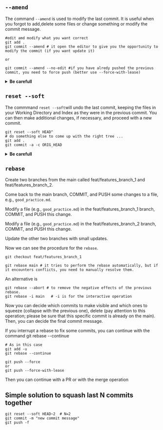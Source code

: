 ## `--amend`

The command `--amend` is used to modify the last commit. It is useful when you forgot to add,delete some files or change something or modify the commit message. 

```
#edit amd modify what you want correct 
git add . 
git commit --amend # it open the editor to give you the opportunity to modify the commit (if you want update it)

or 

git commit --amend --no-edit #if you have alredy pushed the previous commit, you need to force push (better use --force-with-lease)
```
<details>
<summary><strong> Be carefull </strong></summary>
<font style="color: red">
If you run git commit --amend after already pushing the previous commit, it can cause issues, especially when collaborating with others on the same repository. Here's what might happen:

Already shared commit:

1) If you have already shared the previous commit by pushing it, your remote repository already has a copy of that commit. If you run git commit --amend and modify the commit, you will create a new commit with a new hash and a new history. The previous commit will remain unchanged in the remote repository.
Force push required:

2) If you try to push the new commit after git commit --amend, Git will likely warn you that the history has been changed and that a force push is needed to overwrite the history in the remote repository. However, force pushing can cause issues for other collaborators on the repository, especially if they have worked based on the original commit.
Collaboration risks:

3) Modifying the history of already shared commits can pose collaboration risks. Other collaborators who based their work on the original commit may face difficulties integrating the changes since the history would diverge.
In general, it is not recommended to alter the history of commits after pushing to a shared repository. If it's absolutely necessary to make changes to an already shared commit, it's best to discuss it with the team and decide collectively how to handle the situation. If possible, avoid force pushing in a collaborative context.

</font>
</summary>
</details>



## `reset --soft`

The commmand `reset --soft`will undo the last commit, keeping the files in your Working Directory and Index as they were in the previous commit. You can then make additional changes, if necessary, and proceed with a new commit.

```
git reset --soft HEAD^
# do something else to come up with the right tree ...
git add .
git commit -a -c ORIG_HEAD
```

<details>
<summary><strong> Be carefull </strong></summary>

**Uncommitted Changes:**

- Make sure you have committed all the changes you want to keep before executing the reset. Uncommitted changes in your Index will be lost.

**Shared History:**

- If you have already shared the commit you are undoing with other collaborators through a push, <ins>you could cause confusion in the repository's history.</ins> Avoid using git reset --soft after sharing commits.

**Use with Caution:**

- A soft reset is a powerful operation that modifies the repository's history. Ensure you fully understand the impact before using it, especially in collaborative contexts.


### Pratical example on what happen on the graph  

Initial Scenario (Local and Remote):
```
A -- B -- C (main, HEAD)
          \
           D (origin/main)
```


Where:

A, B, C are local commits.
D is the corresponding commit on the remote branch (origin/main).

After ```git reset --soft HEAD~1``` (Local):

```
A -- B (main, HEAD)
       \
        C
          \
           D (origin/main)
```
After the reset, main and HEAD move to commit B. The changes made in C are still present in your Working Directory and Index. **There is no impact on the remote repository so far.**

After a new local commit (Local):

```
A -- B -- E (main, HEAD)
       \
        C
          \
           D (origin/main)
```
After making new changes and committing E, your local graph is updated.

After git push (Remote):

```
A -- B -- E (main, HEAD)
       \
        C
          \
           D -- E (origin/main)
```

When you push, E is added to the remote repository. However, commit C remains in the local repository but is not present in the remote repository. 
**It's important to note that if others have already fetched or pulled changes from the remote repository before your push, they might have commit C in their local repository.** Therefore, coordinating with the team before using git reset --soft on already shared commits is advisable.

</summary>
</details>


## `rebase`

Create two branches from the main called feat/features_branch_1 and feat/features_branch_2.

Come back to the main branch, COMMIT, and PUSH some changes to a file, e.g., `good_practice.md`.

Modify a file (e.g., `good_practice.md`) in the feat/features_branch_1 branch, COMMIT, and PUSH this change.

Modify a file (e.g., `good_practice.md`) in the feat/features_branch_2 branch, COMMIT, and PUSH this change.

Update the other two branches with small updates.

Now we can see the procedure for the `rebase`.

```
git checkout feat/features_branch_1

git rebase main # it tries to perform the rebase automatically, but if it encounters conflicts, you need to manually resolve them. 
```

An alternative is 

```
git rebase --abort # to remove the negative effects of the previous rebase.
git rebase -i main   # -i is for the interactive operation 
```
Now you can decide which commits to make visible and which ones to squeeze (collapse with the previous one), delete (pay attention to this operation; please be sure that this specific commit is already on the main). Then, you can decide the final commit message.

If you interrupt a rebase to fix some commits, you can continue with the command git rebase --continue
```
# As in this case 
git add -u 
git rebase --continue 

git push --force 
or
git push --force-with-lease 
```
Then you can continue with a PR or with the merge operation



## Simple solution to squash last N commits together
```
git reset --soft HEAD~2  # N=2
git commit -m "new commit message"
git push -f
```
